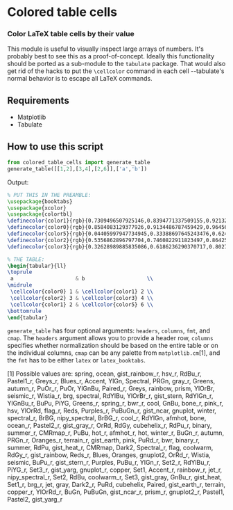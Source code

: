 # Colored table cells
### Color LaTeX table cells by their value

This module is useful to visually inspect large arrays of numbers. It's probably best to see this as a proof-of-concept. Ideally this functionality should be ported as a sub-module to the `tabulate` package. That would also get rid of the hacks to put the `\cellcolor` command in each cell --tabulate's normal behavior is to escape all LaTeX commands.

## Requirements
* Matplotlib
* Tabulate

## How to use this script
```python
from colored_table_cells import generate_table
generate_table([[1,2],[3,4],[2,6]],['a','b'])
```

Output:

```latex
% PUT THIS IN THE PREAMBLE:
\usepackage{booktabs}
\usepackage{xcolor}
\usepackage{colortbl}
\definecolor{color1}{rgb}{0.7309496507925146,0.8394771337509155,0.9213225729325238}
\definecolor{color0}{rgb}{0.8584083129377926,0.9134486787459429,0.9645674761603861}
\definecolor{color5}{rgb}{0.04405997947734945,0.33388697645243476,0.6244521561790916}
\definecolor{color2}{rgb}{0.5356862896797704,0.7460822911823497,0.8642522187793956}
\definecolor{color3}{rgb}{0.32628989885835086,0.6186236290370717,0.8027989352450651}

% THE TABLE:
\begin{tabular}{ll}
\toprule
 a                    & b                    \\
\midrule
 \cellcolor{color0} 1 & \cellcolor{color1} 2 \\
 \cellcolor{color2} 3 & \cellcolor{color3} 4 \\
 \cellcolor{color1} 2 & \cellcolor{color5} 6 \\
\bottomrule
\end{tabular}
```

`generate_table` has four optional arguments: `headers`, `columns`, `fmt`, and `cmap`. The `headers` argument allows you to provide a header row, `columns` specifies whether normalization should be based on the entire table or on the individual columns, `cmap` can be any palette from `matplotlib.cm`[1], and the `fmt` has to be either `latex` or `latex_booktabs`.

[1] Possible values are: spring, ocean, gist_rainbow_r, hsv_r, RdBu_r, Pastel1_r, Greys_r, Blues_r, Accent, YlGn, Spectral, PRGn, gray_r, Greens, autumn_r, PuOr_r, PuOr, YlGnBu, Paired_r, Greys, rainbow, prism, YlOrBr, seismic_r, Wistia_r, brg, spectral, RdYlBu, YlOrBr_r, gist_stern, RdYlGn_r, YlGnBu_r, BuPu, PiYG, Greens_r, spring_r, bwr_r, cool, GnBu, bone_r, pink_r, hsv, YlOrRd, flag_r, Reds, Purples_r, PuBuGn_r, gist_ncar, gnuplot, winter, spectral_r, BrBG, nipy_spectral, BrBG_r, cool_r, RdYlGn, afmhot, bone, ocean_r, Pastel2_r, gist_gray_r, OrRd, RdGy, cubehelix_r, RdPu_r, binary, summer_r, CMRmap_r, PuBu, hot_r, afmhot_r, hot, winter_r, BuGn_r, autumn, PRGn_r, Oranges_r, terrain_r, gist_earth, pink, PuRd_r, bwr, binary_r, summer, RdPu, gist_heat_r, CMRmap, Dark2, Spectral_r, flag, coolwarm, RdGy_r, gist_rainbow, Reds_r, Blues, Oranges, gnuplot2, OrRd_r, Wistia, seismic, BuPu_r, gist_stern_r, Purples, PuBu_r, YlGn_r, Set2_r, RdYlBu_r, PiYG_r, Set3_r, gist_yarg, gnuplot_r, copper, Set1, Accent_r, rainbow_r, jet_r, nipy_spectral_r, Set2, RdBu, coolwarm_r, Set3, gist_gray, GnBu_r, gist_heat, Set1_r, brg_r, jet, gray, Dark2_r, PuRd, cubehelix, Paired, gist_earth_r, terrain, copper_r, YlOrRd_r, BuGn, PuBuGn, gist_ncar_r, prism_r, gnuplot2_r, Pastel1, Pastel2, gist_yarg_r
